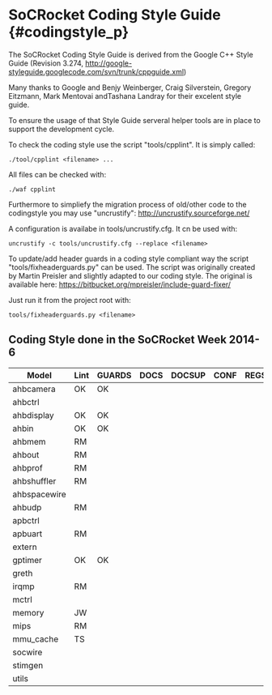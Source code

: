 SoCRocket Coding Style Guide {#codingstyle_p}
============================

The SoCRocket Coding Style Guide is derived from the Google C++ Style Guide 
(Revision 3.274, http://google-styleguide.googlecode.com/svn/trunk/cppguide.xml)

Many thanks to Google and Benjy Weinberger, Craig Silverstein, 
Gregory Eitzmann, Mark Mentovai andTashana Landray for their excelent style guide.

To ensure the usage of that Style Guide serveral helper tools are in place to support 
the development cycle.

To check the coding style use the script "tools/cpplint". It is simply called:
~~~
./tool/cpplint <filename> ...
~~~
All files can be checked with:
~~~
./waf cpplint
~~~
Furthermore to simpliefy the migration process of old/other code to the codingstyle you may use "uncrustify":
http://uncrustify.sourceforge.net/

A configuration is availabe in tools/uncrustify.cfg. It cn be used with:
~~~
uncrustify -c tools/uncrustify.cfg --replace <filename>
~~~

To update/add header guards in a coding style compliant way the script "tools/fixheaderguards.py" can be used. The script was originally created by Martin Preisler and slightly adapted to our coding style. The original is available here: https://bitbucket.org/mpreisler/include-guard-fixer/

Just run it from the project root with:
~~~
tools/fixheaderguards.py <filename>
~~~

Coding Style done in the SoCRocket Week 2014-6
----------------------------------------------

Model        | Lint | GUARDS | DOCS | DOCSUP | CONF | REGS  
------------ | ---- | ------ | ---- | ------ | ---- | ----
ahbcamera    | OK   |  OK    |      |        |      |
ahbctrl      |      |        |      |        |      |
ahbdisplay   | OK   |  OK    |      |        |      |
ahbin        | OK   |  OK    |      |        |      |
ahbmem       | RM   |        |      |        |      |
ahbout       | RM   |        |      |        |      |
ahbprof      | RM   |        |      |        |      |
ahbshuffler  | RM   |        |      |        |      |
ahbspacewire |      |        |      |        |      |
ahbudp       | RM   |        |      |        |      |
apbctrl      |      |        |      |        |      |
apbuart      | RM   |        |      |        |      |
extern       |      |        |      |        |      |
gptimer      | OK   | OK     |      |        |      |
greth        |      |        |      |        |      |
irqmp        | RM   |        |      |        |      |
mctrl        |      |        |      |        |      |
memory       | JW   |        |      |        |      |
mips         | RM   |        |      |        |      |
mmu_cache    | TS   |        |      |        |      |
socwire      |      |        |      |        |      |
stimgen      |      |        |      |        |      |
utils        |      |        |      |        |      |

